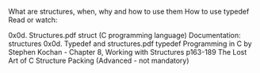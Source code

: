 What are structures, when, why and how to use them How to use typedef Read or watch:



0x0d. Structures.pdf struct (C programming language) Documentation: structures 0x0d. Typedef and structures.pdf typedef Programming in C by Stephen Kochan - Chapter 8, Working with Structures p163-189 The Lost Art of C Structure Packing (Advanced - not mandatory)
